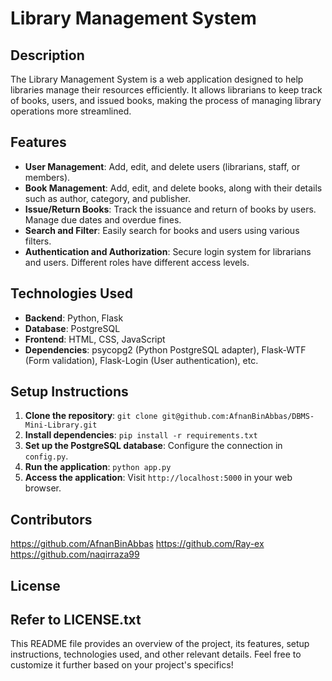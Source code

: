 # Library Management System

## Description

The Library Management System is a web application designed to help libraries manage their resources efficiently. It allows librarians to keep track of books, users, and issued books, making the process of managing library operations more streamlined.

## Features

- **User Management**: Add, edit, and delete users (librarians, staff, or members).
- **Book Management**: Add, edit, and delete books, along with their details such as author, category, and publisher.
- **Issue/Return Books**: Track the issuance and return of books by users. Manage due dates and overdue fines.
- **Search and Filter**: Easily search for books and users using various filters.
- **Authentication and Authorization**: Secure login system for librarians and users. Different roles have different access levels.

## Technologies Used

- **Backend**: Python, Flask
- **Database**: PostgreSQL
- **Frontend**: HTML, CSS, JavaScript
- **Dependencies**: psycopg2 (Python PostgreSQL adapter), Flask-WTF (Form validation), Flask-Login (User authentication), etc.

## Setup Instructions

1. **Clone the repository**: `git clone git@github.com:AfnanBinAbbas/DBMS-Mini-Library.git`
2. **Install dependencies**: `pip install -r requirements.txt`
3. **Set up the PostgreSQL database**: Configure the connection in `config.py`.
4. **Run the application**: `python app.py`
5. **Access the application**: Visit `http://localhost:5000` in your web browser.


<!-- ## Usage -->

<!-- TBU -->

## Contributors
https://github.com/AfnanBinAbbas
https://github.com/Ray-ex
https://github.com/naqirraza99

## License
Refer to LICENSE.txt
---

This README file provides an overview of the project, its features, setup instructions, technologies used, and other relevant details. Feel free to customize it further based on your project's specifics!
